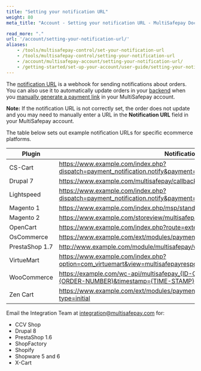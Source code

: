 ```yaml
---
title: "Setting your notification URL"
weight: 80
meta_title: "Account - Setting your notification URL - MultiSafepay Docs"

read_more: "."
url: '/account/setting-your-notification-url/'
aliases:
    - /tools/multisafepay-control/set-your-notification-url
    - /tools/multisafepay-control/setting-your-notification-url
    - /account/multisafepay-account/setting-your-notification-url/
    - /getting-started/set-up-your-account/user-guide/setting-your-notification-url/
---
```


The [notification URL](/developer/api/notification-url/) is a webhook for sending notifications about orders. You can also use it to automatically update orders in your [backend](/getting-started/glossary/#backend) when you [manually generate a payment link](/tools/multisafepay-control/manually-generated-payment-link) in your MultiSafepay account.

**Note:** If the notification URL is not correctly set, the order does not update and you may need to manually enter a URL in the **Notification URL** field in your MultiSafepay account.

The table below sets out example notification URLs for specific ecommerce platforms.

| Plugin | Notification URL                  |
|----------|-----------------------|
| CS-Cart    | https://www.example.com/index.php?dispatch=payment_notification.notify&payment=multisafepay_ideal            |
| Drupal 7     | https://www.example.com/multisafepay/callback                 |
| Lightspeed    | https://www.example.com/index.php?dispatch=payment_notification.notify&payment=multisafepay_ideal |
| Magento 1    | https://www.example.com/index.php/msp/standard/notification           |
| Magento 2    | https://www.example.com/storeview/multisafepay/connect/notification          |
| OpenCart    | https://www.example.com/index.php?route=extension/payment/multisafepay/callback          |
| OsCommerce     | https://www.example.com/ext/modules/payment/multisafepay/notify.php                 |
|PrestaShop 1.7   |  http://www.example.com/module/multisafepay/validation              |
| VirtueMart     | https://www.example.com/index.php?option=com_virtuemart&view=multisafepayresponse&mode=notify&type=initial&task=notify          |
| WooCommerce    | https://example.com/wc-api/multisafepay_{ID-OF-PAYMENT-METHOD}?transactionid={ORDER-NUMBER}&timestamp={TIME-STAMP} |
| Zen Cart    | https://www.example.com/ext/modules/payment/multisafepay/notify_checkout.php?type=initial |

Email the Integration Team at <integration@multisafepay.com> for:

- CCV Shop
- Drupal 8
- PrestaShop 1.6
- ShopFactory
- Shopify
- Shopware 5 and 6
- X-Cart 